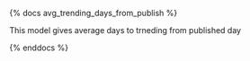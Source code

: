 {% docs avg_trending_days_from_publish %}

This model gives average days to trneding from published day
 
{% enddocs %}

